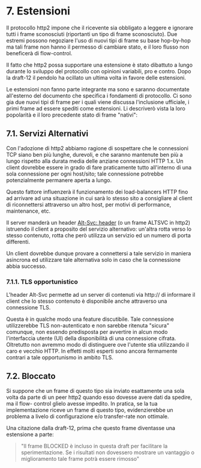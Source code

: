 # 7. Estensioni

Il protocollo http2 impone che il ricevente sia obbligato a leggere e ignorare tutti i frame sconosciuti (riportanti un tipo di frame sconosciuto). Due estremi possono negoziare l'uso di nuovi tipi di frame su base hop-by-hop ma tali frame non hanno il permesso di cambiare stato, e il loro flusso non beneficerà di flow-control.

Il fatto che http2 possa supportare una estensione è stato dibattuto a lungo durante lo sviluppo del protocollo con opinioni variabili, pro e contro. Dopo la draft-12 il pendolo ha ocillato un ultima volta in favore delle estensioni.

Le estensioni non fanno parte integrante ma sono e saranno documentate all'esterno del documento che specifica i fondamenti di protocollo. Ci sono gia due nuovi tipi di frame per i quali viene discussa l'inclusione ufficiale, i primi frame ad essere spediti come estensioni. Li descriverò vista la loro popolarità e il loro precedente stato di frame "nativi":

## 7.1. Servizi Alternativi

Con l'adozione di http2 abbiamo ragione di sospettare che le connessioni TCP siano ben più lunghe, durevoli, e che saranno mantenute ben più a lungo rispetto alla durata media delle anziane connessioni HTTP 1.x. Un client dovrebbe essere in grado di fare praticamente tutto all'interno di una sola connessione per ogni host/sito; tale connessione potrebbe potenzialmente permanere aperta a lungo.

Questo fattore influenzerà il funzionamento dei load-balancers HTTP fino ad arrivare ad una situazione in cui sarà lo stesso sito a consigliare al client di riconnettersi attraverso un altro host, per motivi di performance, maintenance, etc.

Il server manderà un header [Alt-Svc:
header](https://tools.ietf.org/html/draft-ietf-httpbis-alt-svc-10) (o un frame 
ALTSVC in http2) istruendo il client a proposito del servizio alternativo:
un'altra rotta verso lo stesso contenuto, rotta che però utilizza un servizio 
ed un numero di porta differenti.

Un client dovrebbe dunque provare a connettersi a tale servizio in maniera asincrona ed utilizzare tale alternativa solo in caso che la connessione abbia successo.

### 7.1.1. TLS opportunistico

L'header Alt-Svc permette ad un server di contenuti via http:// di informare il client che lo stesso contenuto è disponibile anche attraverso una connessione TLS.

Questa è in qualche modo una feature discutibile. Tale connessione utilizzerebbe TLS non-autenticato e non sarebbe ritenuta "sicura" comunque, non essendo predisposta per avvertire in alcun modo l'interfaccia utente (UI) della disponibilità di una connessione cifrata. Oltretutto non avremmo modo di distinguere ove l'utente stia utilizzando il caro e vecchio HTTP. In effetti molti esperti sono ancora fermamente contrari a tale opportunismo in ambito TLS.

## 7.2. Bloccato

Si suppone che un frame di questo tipo sia inviato esattamente una sola volta
da parte di un peer http2 quando esso dovesse avere dati da spedire, ma il flow-
control glielo avesse impedito. In pratica, se la tua implementazione riceve un
frame di questo tipo, evidenzierebbe un problema a livelo di configurazione e/o
transfer-rate non ottimale.

Una citazione dalla draft-12, prima che questo frame diventasse una estensione a parte:

> "Il frame BLOCKED è incluso in questa draft per facilitare la sperimentazione. Se i risultati non dovessero mostrare un vantaggio o miglioramento tale frame potrà essere rimosso"

